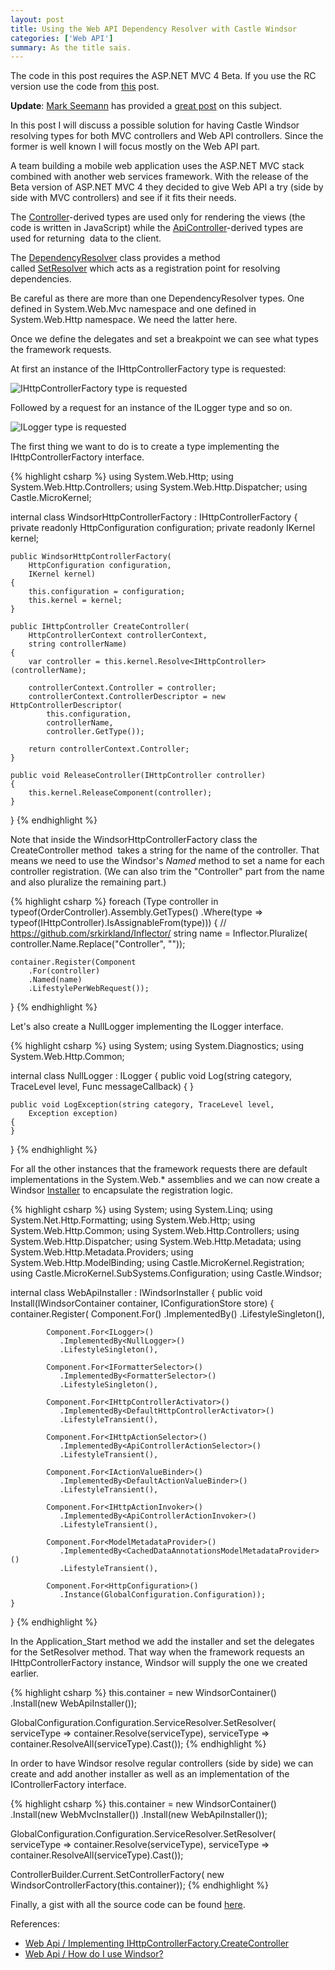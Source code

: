 ```yaml
---
layout: post
title: Using the Web API Dependency Resolver with Castle Windsor
categories: ['Web API']
summary: As the title sais.
---
```


<p class="message">The code in this post requires the ASP.NET MVC 4 Beta. If you use the RC version use the code from <a href="http://nikosbaxevanis.com/2012/06/04/using-the-web-api-dependency-resolver-with-castle-windsor-part-2/">this</a> post.</p>

**Update**: [Mark Seemann](http://blog.ploeh.dk) has provided a [great post](http://blog.ploeh.dk/2012/03/20/RobustDIWithTheASPNETWebAPI.aspx) on this subject.

<p>In this post I will discuss a possible solution for having Castle Windsor resolving types for both MVC controllers and Web API controllers. Since the former is well known I will focus mostly on the Web API part.</p>
<p>A team building a mobile web application uses the&nbsp;ASP.NET&nbsp;MVC stack combined with another web services framework. With the release of the Beta version of&nbsp;ASP.NET&nbsp;MVC 4 they decided to give Web API a try (side by side with MVC controllers) and see if it fits their needs.</p>
<p>The&nbsp;<a href="http://msdn.microsoft.com/en-us/library/system.web.mvc.controller.aspx" target="_blank">Controller</a>-derived types are used only for rendering the views (the code is written in JavaScript) while the&nbsp;<a href="http://msdn.microsoft.com/en-us/library/system.web.http.apicontroller(v=vs.108).aspx" target="_blank">ApiController</a>-derived types are used for returning &nbsp;data to the client.</p>
<p>The&nbsp;<a href="http://msdn.microsoft.com/en-us/library/system.web.http.services.dependencyresolver(v=vs.108).aspx" target="_blank">DependencyResolver</a>&nbsp;class provides a method called&nbsp;<a href="http://msdn.microsoft.com/en-us/library/hh834083(v=vs.108).aspx" target="_blank">SetResolver</a>&nbsp;which acts as a registration point for resolving dependencies.</p>
<p class="message">Be careful as there are more than one DependencyResolver types. One defined in System.Web.Mvc namespace and one defined in System.Web.Http namespace. We need the latter here.</p>

<p>Once we define the delegates and set a breakpoint we can see what types the framework requests.</p>
<p>At first an instance of the IHttpControllerFactory type is requested:</p>
<p><img src="http://farm9.staticflickr.com/8506/8397459253_439417138a_o.png" alt="IHttpControllerFactory type is requested" /></p>
<p>Followed by a request for an instance of the ILogger type and so on.</p>
<p><img src="http://farm9.staticflickr.com/8073/8398547788_242021568e_o.png" alt="ILogger type is requested" /></p>
<p>The first thing we want to do is to create a type implementing the IHttpControllerFactory interface.</p>

{% highlight csharp %}
using System.Web.Http;
using System.Web.Http.Controllers;
using System.Web.Http.Dispatcher;
using Castle.MicroKernel;

internal class WindsorHttpControllerFactory : IHttpControllerFactory
{
    private readonly HttpConfiguration configuration;
    private readonly IKernel kernel;

    public WindsorHttpControllerFactory(
        HttpConfiguration configuration, 
        IKernel kernel)
    {
        this.configuration = configuration;
        this.kernel = kernel;
    }

    public IHttpController CreateController(
        HttpControllerContext controllerContext, 
        string controllerName)
    {
        var controller = this.kernel.Resolve<IHttpController>(controllerName);

        controllerContext.Controller = controller;
        controllerContext.ControllerDescriptor = new HttpControllerDescriptor(
            this.configuration, 
            controllerName, 
            controller.GetType());

        return controllerContext.Controller;
    }

    public void ReleaseController(IHttpController controller)
    {
        this.kernel.ReleaseComponent(controller);
    }
}
{% endhighlight %}

<p>Note that inside the WindsorHttpControllerFactory class the CreateController method&nbsp;&nbsp;takes a string for the name of the controller. That means we need to use the Windsor's&nbsp;<em>Named&nbsp;</em>method to set a name for each controller registration. (We can also trim the "Controller" part from the name and also pluralize the remaining part.)</p>

{% highlight csharp %}
foreach (Type controller in typeof(OrderController).Assembly.GetTypes()
    .Where(type => typeof(IHttpController).IsAssignableFrom(type)))
{
    // https://github.com/srkirkland/Inflector/
    string name = Inflector.Pluralize(
        controller.Name.Replace("Controller", ""));

    container.Register(Component
        .For(controller)
        .Named(name)
        .LifestylePerWebRequest());
}
{% endhighlight %}

<p>Let's also create a NullLogger implementing the ILogger interface.</p>

{% highlight csharp %}
using System;
using System.Diagnostics;
using System.Web.Http.Common;

internal class NullLogger : ILogger
{
    public void Log(string category, TraceLevel level, 
        Func<string> messageCallback)
    {
    }

    public void LogException(string category, TraceLevel level, 
        Exception exception)
    {
    }
}
{% endhighlight %}

<p>For all the other instances that the framework requests there are default implementations in the System.Web.* assemblies and we can now create a Windsor&nbsp;<a href="http://stw.castleproject.org/Default.aspx?Page=Installers&amp;NS=Windsor&amp;AspxAutoDetectCookieSupport=1" target="_blank">Installer</a>&nbsp;to encapsulate the registration logic.</p>

{% highlight csharp %}
using System;
using System.Linq;
using System.Net.Http.Formatting;
using System.Web.Http;
using System.Web.Http.Common;
using System.Web.Http.Controllers;
using System.Web.Http.Dispatcher;
using System.Web.Http.Metadata;
using System.Web.Http.Metadata.Providers;
using System.Web.Http.ModelBinding;
using Castle.MicroKernel.Registration;
using Castle.MicroKernel.SubSystems.Configuration;
using Castle.Windsor;

internal class WebApiInstaller : IWindsorInstaller
{
    public void Install(IWindsorContainer container, IConfigurationStore store)
    {
        container.Register(
            Component.For<IHttpControllerFactory>()
               .ImplementedBy<WindsorHttpControllerFactory>()
               .LifestyleSingleton(),

            Component.For<ILogger>()
               .ImplementedBy<NullLogger>()
               .LifestyleSingleton(),

            Component.For<IFormatterSelector>()
               .ImplementedBy<FormatterSelector>()
               .LifestyleSingleton(),

            Component.For<IHttpControllerActivator>()
               .ImplementedBy<DefaultHttpControllerActivator>()
               .LifestyleTransient(),

            Component.For<IHttpActionSelector>()
               .ImplementedBy<ApiControllerActionSelector>()
               .LifestyleTransient(),

            Component.For<IActionValueBinder>()
               .ImplementedBy<DefaultActionValueBinder>()
               .LifestyleTransient(),

            Component.For<IHttpActionInvoker>()
               .ImplementedBy<ApiControllerActionInvoker>()
               .LifestyleTransient(),

            Component.For<ModelMetadataProvider>()
               .ImplementedBy<CachedDataAnnotationsModelMetadataProvider>()
               .LifestyleTransient(),

            Component.For<HttpConfiguration>()
               .Instance(GlobalConfiguration.Configuration));
    }
}
{% endhighlight %}

<p>In the&nbsp;Application_Start method we add the installer and set the delegates for the SetResolver method. That way when the framework requests an IHttpControllerFactory instance, Windsor will supply the one we created earlier.</p>

{% highlight csharp %}
this.container = new WindsorContainer()
    .Install(new WebApiInstaller());

GlobalConfiguration.Configuration.ServiceResolver.SetResolver(
    serviceType => container.Resolve(serviceType),
    serviceType => container.ResolveAll(serviceType).Cast<object>());
{% endhighlight %}

<p>In order to have Windsor resolve regular controllers (side by side) we can create and add another installer as well as an implementation of the IControllerFactory interface.</p>

{% highlight csharp %}
this.container = new WindsorContainer()
    .Install(new WebMvcInstaller())
    .Install(new WebApiInstaller());

GlobalConfiguration.Configuration.ServiceResolver.SetResolver(
    serviceType => container.Resolve(serviceType),
    serviceType => container.ResolveAll(serviceType).Cast<object>());

ControllerBuilder.Current.SetControllerFactory(
    new WindsorControllerFactory(this.container));
{% endhighlight %}

<p>Finally, a&nbsp;gist with all the source code can be found <a href="https://gist.github.com/2044349" target="_blank">here</a>.</p>
<p>References:</p>
<ul>
  <li><a href="http://forums.asp.net/t/1770736.aspx/" target="_blank">Web Api / Implementing IHttpControllerFactory.CreateController</a></li>
  <li><a href="http://forums.asp.net/t/1772519.aspx/" target="_blank">Web Api /&nbsp;How do I use Windsor?</a></li>
</ul>